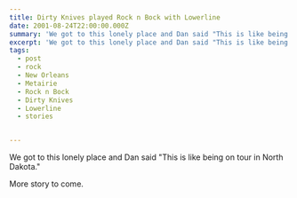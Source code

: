```yaml
---
title: Dirty Knives played Rock n Bock with Lowerline
date: 2001-08-24T22:00:00.000Z
summary: 'We got to this lonely place and Dan said "This is like being on tour in North Dakota."'
excerpt: 'We got to this lonely place and Dan said "This is like being on tour in North Dakota."'
tags:
  - post 
  - rock
  - New Orleans
  - Metairie
  - Rock n Bock
  - Dirty Knives
  - Lowerline
  - stories


---
```


We got to this lonely place and Dan said "This is like being on tour in North Dakota."

More story to come.